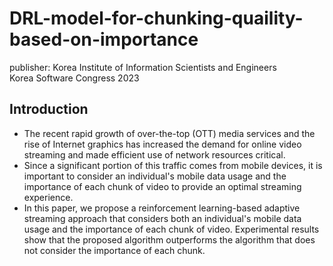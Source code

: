 # DRL-model-for-chunking-quaility-based-on-importance

publisher: Korea Institute of Information Scientists and Engineers</br>
Korea Software Congress 2023

## Introduction
- The recent rapid growth of over-the-top (OTT) media services and the rise of Internet graphics has increased the demand for online video streaming and made efficient use of network resources critical.
- Since a significant portion of this traffic comes from mobile devices, it is important to consider an individual's mobile data usage and the importance of each chunk of video to provide an optimal streaming experience.
- In this paper, we propose a reinforcement learning-based adaptive streaming approach that considers both an individual's mobile data usage and the importance of each chunk of video. Experimental results show that the proposed algorithm outperforms the algorithm that does not consider the importance of each chunk.
